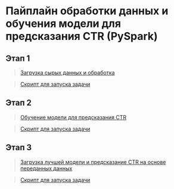 # Пайплайн обработки данных и обучения модели для предсказания CTR (PySpark)

## Этап 1

> [Загрузка сырых данных и обработка](src/PySparkJob.py)

> [Скрипт для запуска задачи](spark-submit.sh)

## Этап 2

> [Обучение модели для предсказания CTR](src/PySparkMLFit.py)

> [Скрипт для запуска задачи](spark-submit-fit.sh)

## Этап 3

> [Загрузка лучшей модели и предсказание CTR на основе переданных данных](src/PySparkMLPredict.py)

> [Скрипт для запуска задачи](spark-submit-predict.sh)
